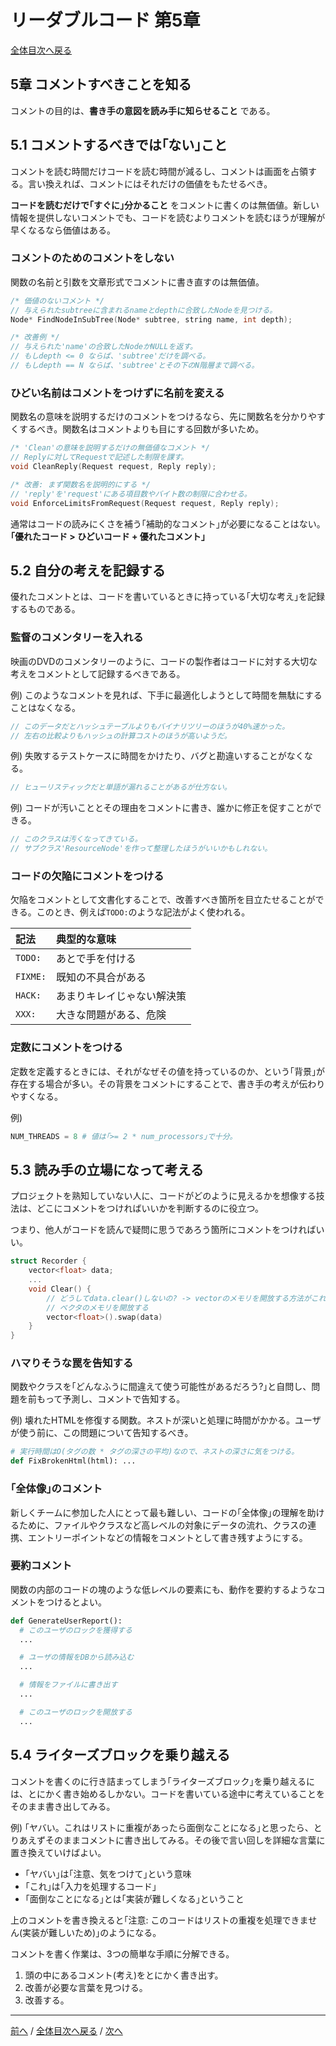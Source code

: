# リーダブルコード 第5章
[全体目次へ戻る](index.md)

## 5章 コメントすべきことを知る
コメントの目的は、**書き手の意図を読み手に知らせること** である。

## 5.1 コメントするべきでは｢ない｣こと
コメントを読む時間だけコードを読む時間が減るし、コメントは画面を占領する。言い換えれば、コメントにはそれだけの価値をもたせるべき。

**コードを読むだけで｢すぐに｣分かること** をコメントに書くのは無価値。新しい情報を提供しないコメントでも、コードを読むよりコメントを読むほうが理解が早くなるなら価値はある。

### コメントのためのコメントをしない
関数の名前と引数を文章形式でコメントに書き直すのは無価値。

```cpp
/* 価値のないコメント */
// 与えられたsubtreeに含まれるnameとdepthに合致したNodeを見つける。
Node* FindNodeInSubTree(Node* subtree, string name, int depth);

/* 改善例 */
// 与えられた'name'の合致したNodeかNULLを返す。
// もしdepth <= 0 ならば、'subtree'だけを調べる。
// もしdepth == N ならば、'subtree'とその下のN階層まで調べる。
```

### ひどい名前はコメントをつけずに名前を変える
関数名の意味を説明するだけのコメントをつけるなら、先に関数名を分かりやすくするべき。関数名はコメントよりも目にする回数が多いため。

```cpp
/* 'Clean'の意味を説明するだけの無価値なコメント */
// Replyに対してRequestで記述した制限を課す。
void CleanReply(Request request, Reply reply);

/* 改善: まず関数名を説明的にする */
// 'reply'を'request'にある項目数やバイト数の制限に合わせる。
void EnforceLimitsFromRequest(Request request, Reply reply);
```

通常はコードの読みにくさを補う｢補助的なコメント｣が必要になることはない。**｢優れたコード > ひどいコード + 優れたコメント｣**

## 5.2 自分の考えを記録する
優れたコメントとは、コードを書いているときに持っている｢大切な考え｣を記録するものである。

### 監督のコメンタリーを入れる
映画のDVDのコメンタリーのように、コードの製作者はコードに対する大切な考えをコメントとして記録するべきである。

例) このようなコメントを見れば、下手に最適化しようとして時間を無駄にすることはなくなる。
```c
// このデータだとハッシュテーブルよりもバイナリツリーのほうが40%速かった。
// 左右の比較よりもハッシュの計算コストのほうが高いようだ。
```

例) 失敗するテストケースに時間をかけたり、バグと勘違いすることがなくなる。
```c
// ヒューリスティックだと単語が漏れることがあるが仕方ない。
```

例) コードが汚いこととその理由をコメントに書き、誰かに修正を促すことができる。
```c
// このクラスは汚くなってきている。
// サブクラス'ResourceNode'を作って整理したほうがいいかもしれない。
```

### コードの欠陥にコメントをつける
欠陥をコメントとして文書化することで、改善すべき箇所を目立たせることができる。このとき、例えば`TODO:`のような記法がよく使われる。

|記法    |典型的な意味|
|:-------|:-----------|
|`TODO:` |あとで手を付ける|
|`FIXME:`|既知の不具合がある|
|`HACK:` |あまりキレイじゃない解決策|
|`XXX:`  |大きな問題がある、危険|

### 定数にコメントをつける
定数を定義するときには、それがなぜその値を持っているのか、という｢背景｣が存在する場合が多い。その背景をコメントにすることで、書き手の考えが伝わりやすくなる。

例)
```py
NUM_THREADS = 8 # 値は｢>= 2 * num_processors｣で十分。
```

## 5.3 読み手の立場になって考える
プロジェクトを熟知していない人に、コードがどのように見えるかを想像する技法は、どこにコメントをつければいいかを判断するのに役立つ。

つまり、他人がコードを読んで疑問に思うであろう箇所にコメントをつければいい。

```cpp
struct Recorder {
    vector<float> data;
    ...
    void Clear() {
        // どうしてdata.clear()しないの? -> vectorのメモリを開放する方法がこれしかないから
        // ベクタのメモリを開放する
        vector<float>().swap(data)
    }
}
```

### ハマりそうな罠を告知する
関数やクラスを｢どんなふうに間違えて使う可能性があるだろう?｣と自問し、問題を前もって予測し、コメントで告知する。

例) 壊れたHTMLを修復する関数。ネストが深いと処理に時間がかかる。ユーザが使う前に、この問題について告知するべき。
```py
# 実行時間はO(タグの数 * タグの深さの平均)なので、ネストの深さに気をつける。
def FixBrokenHtml(html): ...
```

### ｢全体像｣のコメント
新しくチームに参加した人にとって最も難しい、コードの｢全体像｣の理解を助けるために、ファイルやクラスなど高レベルの対象にデータの流れ、クラスの連携、エントリーポイントなどの情報をコメントとして書き残すようにする。

### 要約コメント
関数の内部のコードの塊のような低レベルの要素にも、動作を要約するようなコメントをつけるとよい。

```py
def GenerateUserReport():
  # このユーザのロックを獲得する
  ...

  # ユーザの情報をDBから読み込む
  ...

  # 情報をファイルに書き出す
  ...

  # このユーザのロックを開放する
  ...
```

## 5.4 ライターズブロックを乗り越える
コメントを書くのに行き詰まってしまう｢ライターズブロック｣を乗り越えるには、とにかく書き始めるしかない。コードを書いている途中に考えていることをそのまま書き出してみる。

例) ｢ヤバい。これはリストに重複があったら面倒なことになる｣と思ったら、とりあえずそのままコメントに書き出してみる。その後で言い回しを詳細な言葉に置き換えていけばよい。
- ｢ヤバい｣は｢注意、気をつけて｣という意味
- ｢これ｣は｢入力を処理するコード｣
- ｢面倒なことになる｣とは｢実装が難しくなる｣ということ

上のコメントを書き換えると｢注意: このコードはリストの重複を処理できません(実装が難しいため)｣のようになる。

コメントを書く作業は、3つの簡単な手順に分解できる。
1. 頭の中にあるコメント(考え)をとにかく書き出す。
2. 改善が必要な言葉を見つける。
3. 改善する。

***

[前へ](c4.md) /
[全体目次へ戻る](index.md) /
[次へ](c6.md)
